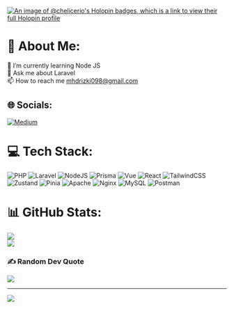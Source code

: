 [![An image of @chelicerio's Holopin badges, which is a link to view their full Holopin profile](https://holopin.me/chelicerio)](https://holopin.io/@chelicerio)
# 💫 About Me:
🌱 I’m currently learning Node JS<br>💬 Ask me about Laravel<br>📫 How to reach me mhdrizki098@gmail.com


## 🌐 Socials:
[![Medium](https://img.shields.io/badge/Medium-12100E?logo=medium&logoColor=white)](https://medium.com/@mhdrizki098) 

# 💻 Tech Stack:
![PHP](https://img.shields.io/badge/php-%23777BB4.svg?style=for-the-badge&logo=php&logoColor=white) ![Laravel](https://img.shields.io/badge/laravel-%23FF2D20.svg?style=for-the-badge&logo=laravel&logoColor=white) ![NodeJS](https://img.shields.io/badge/Node.js-43853D?style=for-the-badge&logo=node.js&logoColor=white) ![Prisma](https://img.shields.io/badge/Prisma-3982CE?style=for-the-badge&logo=Prisma&logoColor=white) ![Vue](https://img.shields.io/badge/Vue.js-35495E?style=for-the-badge&logo=vuedotjs&logoColor=4FC08D) ![React](https://img.shields.io/badge/react-%2320232a.svg?style=for-the-badge&logo=react&logoColor=%2361DAFB) ![TailwindCSS](https://img.shields.io/badge/tailwindcss-%2338B2AC.svg?style=for-the-badge&logo=tailwind-css&logoColor=white) ![Zustand](https://img.shields.io/badge/zustand-blue) ![Pinia](https://img.shields.io/badge/pinia-yellow) ![Apache](https://img.shields.io/badge/apache-%23D42029.svg?style=for-the-badge&logo=apache&logoColor=white) ![Nginx](https://img.shields.io/badge/nginx-%23009639.svg?style=for-the-badge&logo=nginx&logoColor=white) ![MySQL](https://img.shields.io/badge/mysql-%2300f.svg?style=for-the-badge&logo=mysql&logoColor=white) ![Postman](https://img.shields.io/badge/Postman-FF6C37?style=for-the-badge&logo=postman&logoColor=white)
# 📊 GitHub Stats:
![](https://github-readme-streak-stats.herokuapp.com/?user=muradha&theme=gruvbox&hide_border=false)<br/>
![](https://github-readme-stats.vercel.app/api/top-langs/?username=muradha&theme=gruvbox&hide_border=false&include_all_commits=true&count_private=true&layout=compact)

### ✍️ Random Dev Quote
![](https://quotes-github-readme.vercel.app/api?type=horizontal&theme=gruvbox)

---
[![](https://visitcount.itsvg.in/api?id=muradha&icon=5&color=5)](https://visitcount.itsvg.in)
